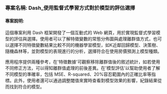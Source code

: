 ### 專案名稱: Dash_使用監督式學習方式對於模型的評估選擇

#### 專案說明:
這個專案利用 Dash 框架開發了一個互動式的 Web 網頁，用於實現監督式學習模型的評估與選擇。使用者可以了解特徵變數的常態分佈圖與處理離群值方式，也可以選擇不同特徵變數結果比較不同的機器學習模型，如K近鄰回歸模型、決策樹、隨機森林等，並對模型的表現進行的分析，選擇符合在使用房價預測上模型種類。

應用程序提供兩種參考，在'特徵數據'可觀察移除離群值後的敘述統計，如若使用不同修正方法，可以得知離群值處理的前後差異。在'模型評估'以幫助使用者了解不同模型的準確率，包括 MSE、R-squared、20%容忍範圍內的正確比率等指標。此外，使用者還可以通過調整閾值來實時查看對模型效果的影響，紀錄結果從而找到符合的模型。